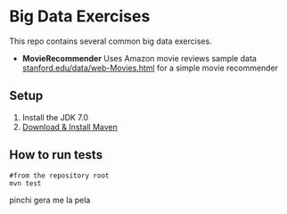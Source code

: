 # Big Data Exercises

This repo contains several common big data exercises.

* **MovieRecommender** Uses Amazon movie reviews sample data   [stanford.edu/data/web-Movies.html](http://snap.stanford.edu/data/web-Movies.html) for a simple movie recommender

    
 
 
## Setup

1. Install the  JDK 7.0
2. [Download & Install Maven](http://maven.apache.org/download.cgi)
   
 
## How to run tests

    #from the repository root
    mvn test
 
pinchi gera me la pela
